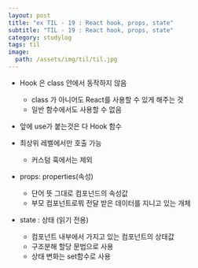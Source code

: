 ```yaml
---
layout: post
title: "ex TIL - 19 : React hook, props, state"
subtitle: "TIL - 19 : React hook, props, state"
category: studylog
tags: til
image:
  path: /assets/img/til/til.jpg
---
```


- Hook 은 class 안에서 동작하지 않음

  - class 가 아니어도 React를 사용할 수 있게 해주는 것
  - 일반 함수에서도 사용할 수 없음

- 앞에 use가 붙는것은 다 Hook 함수

- 최상위 레벨에서만 호출 가능

  - 커스텀 훅에서는 제외

- props: properties(속성)

  - 단어 뜻 그대로 컴포넌드의 속성값
  - 부모 컴포넌트로붜 전달 받은 데이터를 지니고 있는 개체

- state : 상태 (읽기 전용)
  - 컴포넌트 내부에서 가지고 있는 컴포넌트의 상태값
  - 구조분해 할당 문법으로 사용
  - 상태 변화는 set함수로 사용

